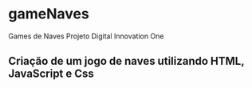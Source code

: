 # gameNaves
Games de Naves Projeto Digital Innovation One

## Criação de um jogo de naves utilizando HTML, JavaScript e Css
